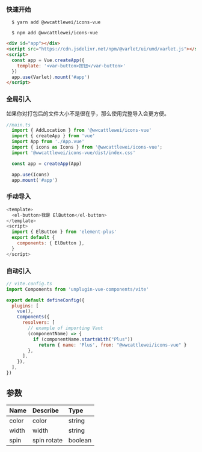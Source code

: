 ### 快速开始

```shell
  $ yarn add @wwcattlewei/icons-vue
```
```shell
  $ npm add @wwcattlewei/icons-vue
```
```html
<div id="app"></div>
<script src="https://cdn.jsdelivr.net/npm/@varlet/ui/umd/varlet.js"></script>
<script>
  const app = Vue.createApp({
    template: '<var-button>按钮</var-button>'
  })
  app.use(Varlet).mount('#app')
</script>
```


###  全局引入 
如果你对打包后的文件大小不是很在乎，那么使用完整导入会更方便。

```javascript
//main.ts
  import { AddLocation } from '@wwcattlewei/icons-vue'
  import { createApp } from 'vue'
  import App from './App.vue'
  import { icons as Icons } from '@wwcattlewei/icons-vue';
  import '@wwcattlewei/icons-vue/dist/index.css'

  const app = createApp(App)

  app.use(Icons)
  app.mount('#app')

```



### 手动导入
```javascript
<template>
  <el-button>我是 ElButton</el-button>
</template>
<script>
  import { ElButton } from 'element-plus'
  export default {
    components: { ElButton },
  }
</script>
```
### 自动引入


```javascript
// vite.config.ts
import Components from 'unplugin-vue-components/vite'

export default defineConfig({
  plugins: [
    vue(),
    Components({
      resolvers: [
        // example of importing Vant
        (componentName) => {
          if (componentName.startsWith("Plus"))
            return { name: 'Plus', from: "@wwcattlewei/icons-vue" }
        },
      ],
    }),
  ],
})
```


## 参数

| Name | Describe | Type |
| :----| :---- | :---- |
| color | color | string |
| width | width | string |
| spin | spin rotate | boolean|